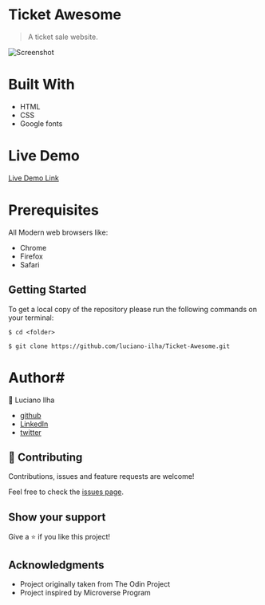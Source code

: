 # Ticket Awesome

> A ticket sale website.


![Screenshot]()

# Built With #

- HTML
- CSS
- Google fonts
 
# Live Demo #
[Live Demo Link]()
 
# Prerequisites #
All Modern web browsers like:
- Chrome 
- Firefox
- Safari


## Getting Started

To get a local copy of the repository please run the following commands on your terminal:

```
$ cd <folder>
```

```
$ git clone https://github.com/luciano-ilha/Ticket-Awesome.git
```



# Author# 

👤 Luciano Ilha

 - [github](https://github.com/luciano-ilha)
 - [LinkedIn](https://www.linkedin.com/in/luciano-ilha-carbonell-188115a0/)
 - [twitter](https://twitter.com/CarbonellIlha) 


## 🤝 Contributing

Contributions, issues and feature requests are welcome!

Feel free to check the [issues page](https://github.com/luciano-ilha/Ticket-Awesome/issues).

## Show your support

Give a ⭐️ if you like this project!

## Acknowledgments

- Project originally taken from The Odin Project
- Project inspired by Microverse Program